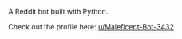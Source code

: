 A Reddit bot built with Python.

Check out the profile here: [u/Maleficent-Bot-3432](https://www.reddit.com/user/Maleficent-Toe-3432/)
